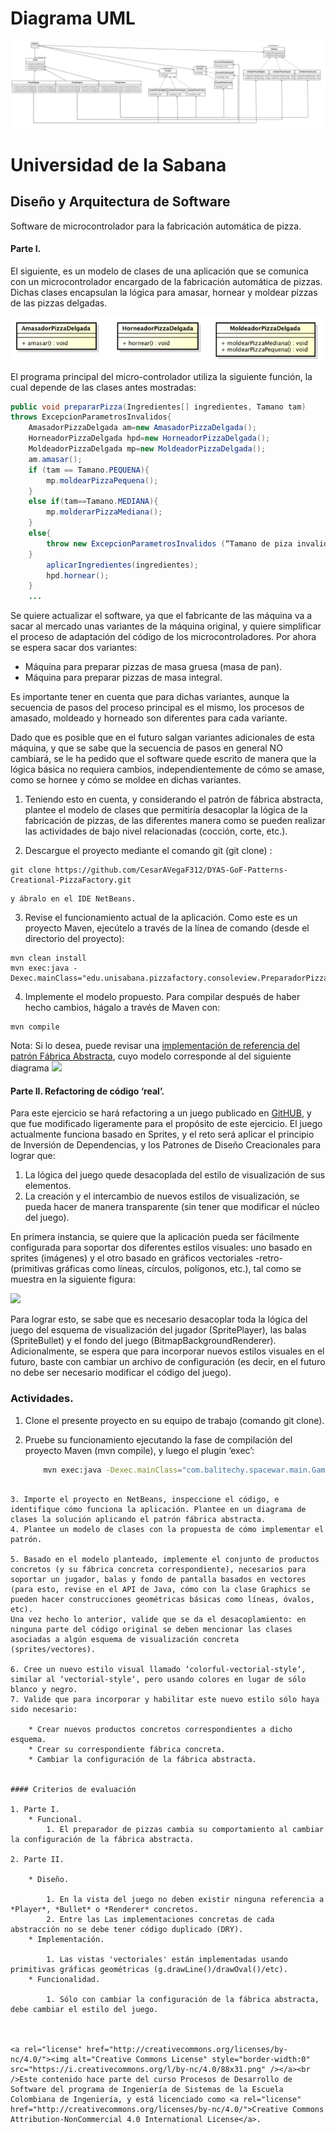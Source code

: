 # Diagrama UML
![UML-Pizza](img/UMLPizza.jpg "UML Pizza")

# Universidad de la Sabana
## Diseño y Arquitectura de Software



Software de microcontrolador para la fabricación automática de pizza.

#### Parte I. 
El siguiente, es un modelo de clases de una aplicación que se comunica con un microcontrolador encargado de la fabricación automática de pizzas. Dichas clases encapsulan la lógica para amasar, hornear y moldear pizzas de las pizzas delgadas.

![alt text](img/Model.png "Logo Title Text 1")

El programa principal del micro-controlador utiliza la siguiente función, la cual depende de las clases antes mostradas:

```Java
public void prepararPizza(Ingredientes[] ingredientes, Tamano tam) 
throws ExcepcionParametrosInvalidos{
	AmasadorPizzaDelgada am=new AmasadorPizzaDelgada();
	HorneadorPizzaDelgada hpd=new HorneadorPizzaDelgada();
	MoldeadorPizzaDelgada mp=new MoldeadorPizzaDelgada();
	am.amasar();
	if (tam == Tamano.PEQUENA){
		mp.moldearPizzaPequena();
	}
	else if(tam==Tamano.MEDIANA){
		mp.molderarPizzaMediana();
	}
	else{
		throw new ExcepcionParametrosInvalidos (“Tamano de piza invalido:”+tam);
	}
		aplicarIngredientes(ingredientes);
		hpd.hornear();
	}
	...
```

Se quiere actualizar el software, ya que el fabricante de las máquina va a sacar al mercado unas variantes de la máquina original, y quiere simplificar el proceso de adaptación del código de los microcontroladores. Por ahora se espera sacar dos variantes:

*	Máquina para preparar pizzas de masa gruesa (masa de pan).
*	Máquina para preparar pizzas de masa integral.

Es importante tener en cuenta que para dichas variantes, aunque la secuencia de pasos del proceso principal es el mismo, los procesos de amasado, moldeado y horneado son diferentes para cada variante.

Dado que es posible que en el futuro salgan variantes adicionales de esta máquina, y que se sabe que la secuencia de pasos en general NO cambiará, se le ha pedido que el software quede escrito de manera que la lógica básica no requiera cambios, independientemente de cómo se amase, como se hornee y cómo se moldee en dichas variantes.

1.	Teniendo esto en cuenta, y considerando el patrón de fábrica abstracta, plantee el modelo de clases que permitiría desacoplar la lógica de la fabricación de pizzas, de las diferentes manera como se pueden realizar las actividades de bajo nivel relacionadas (cocción, corte, etc.).

2.	Descargue el proyecto mediante el comando git (git clone) :
```
git clone https://github.com/CesarAVegaF312/DYAS-GoF-Patterns-Creational-PizzaFactory.git
```
	y ábralo en el IDE NetBeans.

3.	Revise el funcionamiento actual de la aplicación. Como este es un proyecto Maven, ejecútelo a través de la línea de comando (desde el directorio del proyecto):

```
mvn clean install
mvn exec:java -Dexec.mainClass="edu.unisabana.pizzafactory.consoleview.PreparadorPizza"
```

4.	Implemente el modelo propuesto. Para compilar después de haber hecho cambios, hágalo a través de Maven con: 

```
mvn compile
```

Nota: Si lo desea, puede revisar una [implementación de referencia del patrón Fábrica Abstracta](https://github.com/CesarAVegaF312/DYAS-GoF-FactoryMethod-ReferenceExample.git ), cuyo modelo corresponde al del siguiente diagrama ![](BasicExample.png)


#### Parte II. Refactoring de código ‘real’.

Para este ejercicio se hará refactoring a un juego publicado en [GitHUB](https://github.com/ekaputra07/spacewar-2d), y que fue modificado ligeramente para el propósito de este ejercicio. El juego actualmente funciona basado en Sprites, y el reto será aplicar el principio de Inversión de Dependencias, y los Patrones de Diseño Creacionales para lograr que:

1. La lógica del juego quede desacoplada del estilo de visualización de sus elementos.
2. La creación y el intercambio de nuevos estilos de visualización, se pueda hacer de manera transparente (sin tener que modificar el núcleo del juego).

En primera instancia, se quiere que la aplicación pueda ser fácilmente configurada para soportar dos diferentes estilos visuales: uno basado en sprites (imágenes) y el otro basado en gráficos vectoriales -retro- (primitivas gráficas como líneas, círculos, polígonos, etc.), tal como se muestra en la siguiente figura:

![](Sample.png)

Para lograr esto, se sabe que es necesario desacoplar toda la lógica del juego del esquema de visualización del jugador (SpritePlayer), las balas (SpriteBullet) y el fondo del juego (BitmapBackgroundRenderer). Adicionalmente, se espera que para incorporar nuevos estilos visuales en el futuro, baste con cambiar un archivo de configuración (es decir, en el futuro no debe ser necesario modificar el código del juego).

### Actividades.

1. Clone el presente proyecto en su equipo de trabajo (comando git clone).
2. Pruebe su funcionamiento ejecutando la fase de compilación del proyecto Maven (mvn compile), y luego el plugin ‘exec’:

	```bash
		mvn exec:java -Dexec.mainClass="com.balitechy.spacewar.main.Game"
```

3. Importe el proyecto en NetBeans, inspeccione el código, e identifique cómo funciona la aplicación. Plantee en un diagrama de clases la solución aplicando el patrón fábrica abstracta.
4. Plantee un modelo de clases con la propuesta de cómo implementar el patrón.

5. Basado en el modelo planteado, implemente el conjunto de productos concretos (y su fábrica concreta correspondiente), necesarios para soportar un jugador, balas y fondo de pantalla basados en vectores (para esto, revise en el API de Java, cómo con la clase Graphics se pueden hacer construcciones geométricas básicas como líneas, óvalos, etc).
Una vez hecho lo anterior, valide que se da el desacoplamiento: en ninguna parte del código original se deben mencionar las clases asociadas a algún esquema de visualización concreta (sprites/vectores).

6. Cree un nuevo estilo visual llamado ‘colorful-vectorial-style‘, similar al ‘vectorial-style‘, pero usando colores en lugar de sólo blanco y negro.
7. Valide que para incorporar y habilitar este nuevo estilo sólo haya sido necesario:

	* Crear nuevos productos concretos correspondientes a dicho esquema.
	* Crear su correspondiente fábrica concreta.
	* Cambiar la configuración de la fábrica abstracta.


#### Criterios de evaluación

1. Parte I.
	* Funcional. 
		1. El preparador de pizzas cambia su comportamiento al cambiar la configuración de la fábrica abstracta.

2. Parte II.

	* Diseño.

		1. En la vista del juego no deben existir ninguna referencia a *Player*, *Bullet* o *Renderer* concretos.
		2. Entre las Las implementaciones concretas de cada abstracción no se debe tener código duplicado (DRY).
	* Implementación.

		1. Las vistas 'vectoriales' están implementadas usando primitivas gráficas geométricas (g.drawLine()/drawOval()/etc).
	* Funcionalidad.

		1. Sólo con cambiar la configuración de la fábrica abstracta, debe cambiar el estilo del juego.



<a rel="license" href="http://creativecommons.org/licenses/by-nc/4.0/"><img alt="Creative Commons License" style="border-width:0" src="https://i.creativecommons.org/l/by-nc/4.0/88x31.png" /></a><br />Este contenido hace parte del curso Procesos de Desarrollo de Software del programa de Ingeniería de Sistemas de la Escuela Colombiana de Ingeniería, y está licenciado como <a rel="license" href="http://creativecommons.org/licenses/by-nc/4.0/">Creative Commons Attribution-NonCommercial 4.0 International License</a>.



